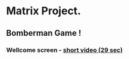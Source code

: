 # Matrix Project.

## Bomberman Game !

### Wellcome screen - [short video (29 sec)](https://youtu.be/PIbAACZ1w9Q)
